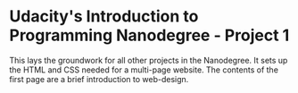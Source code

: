 # Udacity's Introduction to Programming Nanodegree - Project 1
This lays the groundwork for all other projects in the Nanodegree.
It sets up the HTML and CSS needed for a multi-page website.
The contents of the first page are a brief introduction to web-design.

